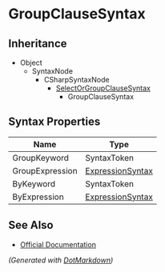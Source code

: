 # GroupClauseSyntax

## Inheritance

* Object
  * SyntaxNode
    * CSharpSyntaxNode
      * [SelectOrGroupClauseSyntax](SelectOrGroupClauseSyntax.md)
        * GroupClauseSyntax

## Syntax Properties

| Name            | Type                                    |
| --------------- | --------------------------------------- |
| GroupKeyword    | SyntaxToken                             |
| GroupExpression | [ExpressionSyntax](ExpressionSyntax.md) |
| ByKeyword       | SyntaxToken                             |
| ByExpression    | [ExpressionSyntax](ExpressionSyntax.md) |

## See Also

* [Official Documentation](https://docs.microsoft.com/en-us/dotnet/api/microsoft.codeanalysis.csharp.syntax.groupclausesyntax)


*\(Generated with [DotMarkdown](http://github.com/JosefPihrt/DotMarkdown)\)*
